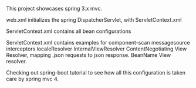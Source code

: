 This project showcases spring 3.x mvc.

web.xml initializes the spring DispatcherServlet, with ServletContext.xml

ServletContext.xml contains all bean configurations 

ServletContext.xml contains examples for
component-scan
messagesource
interceptors
localeResolver
InternalViewResolver
ContentNegotiating View Resolver, mapping .json requests to json response.
BeanName View resolver.

Checking out spring-boot tutorial to see how all this configuration is taken care by spring mvc 4.
